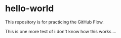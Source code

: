 # hello-world
This repository is for practicing the GitHub Flow.

This is one more test of i don't know how this works....
